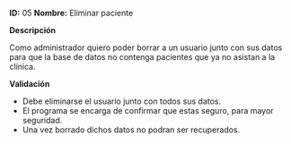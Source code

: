 **ID:** 05	**Nombre:** Eliminar paciente
	

**Descripción**

Como administrador quiero poder borrar a un usuario junto con sus datos para que la base de datos no contenga pacientes que ya no asistan a la clínica.

**Validación**

* Debe eliminarse el usuario junto con todos sus datos.
* El programa se encarga de confirmar que estas seguro, para mayor seguridad.
* Una vez borrado dichos datos no podran ser recuperados.

